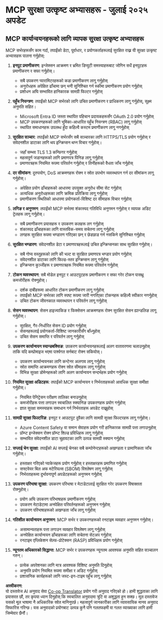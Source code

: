 <!--
CO_OP_TRANSLATOR_METADATA:
{
  "original_hash": "c3f4ea5732d64bf965e8aa2907759709",
  "translation_date": "2025-07-17T01:56:37+00:00",
  "source_file": "02-Security/mcp-security-best-practices-2025.md",
  "language_code": "ne"
}
-->
# MCP सुरक्षा उत्कृष्ट अभ्यासहरू - जुलाई २०२५ अपडेट

## MCP कार्यान्वयनहरूको लागि व्यापक सुरक्षा उत्कृष्ट अभ्यासहरू

MCP सर्भरहरूसँग काम गर्दा, तपाईंको डेटा, पूर्वाधार, र प्रयोगकर्ताहरूलाई सुरक्षित राख्न यी सुरक्षा उत्कृष्ट अभ्यासहरू पालना गर्नुहोस्:

1. **इनपुट प्रमाणीकरण**: इन्जेक्सन आक्रमण र भ्रमित डिप्युटी समस्याहरूबाट जोगिन सधैं इनपुटहरू प्रमाणीकरण र सफा गर्नुहोस्।
   - सबै उपकरण प्यारामिटरहरूको कडा प्रमाणीकरण लागू गर्नुहोस्
   - अनुरोधहरू अपेक्षित ढाँचामा छन् भनी सुनिश्चित गर्न स्कीमा प्रमाणीकरण प्रयोग गर्नुहोस्
   - प्रशोधन अघि सम्भावित हानिकारक सामग्री फिल्टर गर्नुहोस्

2. **पहुँच नियन्त्रण**: तपाईंको MCP सर्भरको लागि उचित प्रमाणीकरण र प्राधिकरण लागू गर्नुहोस्, सूक्ष्म अनुमति सहित।
   - Microsoft Entra ID जस्ता स्थापित पहिचान प्रदायकहरूसँग OAuth 2.0 प्रयोग गर्नुहोस्
   - MCP उपकरणहरूको लागि भूमिका-आधारित पहुँच नियन्त्रण (RBAC) लागू गर्नुहोस्
   - स्थापित समाधानहरू उपलब्ध हुँदा कहिल्यै कस्टम प्रमाणीकरण लागू नगर्नुहोस्

3. **सुरक्षित सञ्चार**: तपाईंको MCP सर्भरसँग सबै सञ्चारका लागि HTTPS/TLS प्रयोग गर्नुहोस् र संवेदनशील डाटाका लागि थप इन्क्रिप्सन थप्न विचार गर्नुहोस्।
   - जहाँ सम्भव TLS 1.3 कन्फिगर गर्नुहोस्
   - महत्वपूर्ण जडानहरूको लागि प्रमाणपत्र पिनिङ लागू गर्नुहोस्
   - प्रमाणपत्रहरू नियमित रूपमा परिवर्तन गर्नुहोस् र तिनीहरूको वैधता जाँच गर्नुहोस्

4. **दर सीमांकन**: दुरुपयोग, DoS आक्रमणहरू रोक्न र स्रोत उपभोग व्यवस्थापन गर्न दर सीमांकन लागू गर्नुहोस्।
   - अपेक्षित प्रयोग ढाँचाहरूको आधारमा उपयुक्त अनुरोध सीमा सेट गर्नुहोस्
   - अत्यधिक अनुरोधहरूका लागि क्रमिक प्रतिक्रिया लागू गर्नुहोस्
   - प्रमाणीकरण स्थितिको आधारमा प्रयोगकर्ता-विशिष्ट दर सीमाहरू विचार गर्नुहोस्

5. **लगिङ र अनुगमन**: तपाईंको MCP सर्भरमा शंकास्पद गतिविधि अनुगमन गर्नुहोस् र व्यापक अडिट ट्रेलहरू लागू गर्नुहोस्।
   - सबै प्रमाणीकरण प्रयासहरू र उपकरण कलहरू लग गर्नुहोस्
   - शंकास्पद ढाँचाहरूका लागि वास्तविक-समय सचेतना लागू गर्नुहोस्
   - लगहरू सुरक्षित रूपमा भण्डारण गरिएका छन् र छेडछाड गर्न नसकिने सुनिश्चित गर्नुहोस्

6. **सुरक्षित भण्डारण**: संवेदनशील डेटा र प्रमाणपत्रहरूलाई उचित इन्क्रिप्सनका साथ सुरक्षित गर्नुहोस्।
   - सबै गोप्य वस्तुहरूको लागि की भल्ट वा सुरक्षित प्रमाणपत्र भण्डार प्रयोग गर्नुहोस्
   - संवेदनशील डाटाका लागि फिल्ड-स्तर इन्क्रिप्सन लागू गर्नुहोस्
   - इन्क्रिप्सन कुञ्जीहरू र प्रमाणपत्रहरू नियमित रूपमा परिवर्तन गर्नुहोस्

7. **टोकन व्यवस्थापन**: सबै मोडेल इनपुट र आउटपुटहरू प्रमाणीकरण र सफा गरेर टोकन पासथ्रू कमजोरीहरू रोक्नुहोस्।
   - दर्शक दाबीहरूमा आधारित टोकन प्रमाणीकरण लागू गर्नुहोस्
   - तपाईंको MCP सर्भरका लागि स्पष्ट रूपमा जारी नगरिएका टोकनहरू कहिल्यै स्वीकार नगर्नुहोस्
   - उचित टोकन जीवनकाल व्यवस्थापन र परिवर्तन लागू गर्नुहोस्

8. **सेसन व्यवस्थापन**: सेसन हाइज्याकिङ र फिक्सेसन आक्रमणहरू रोक्न सुरक्षित सेसन ह्यान्डलिङ लागू गर्नुहोस्।
   - सुरक्षित, गैर-निर्धारित सेसन ID प्रयोग गर्नुहोस्
   - सेसनहरूलाई प्रयोगकर्ता-विशिष्ट जानकारीसँग बाँध्नुहोस्
   - उचित सेसन समाप्ति र परिवर्तन लागू गर्नुहोस्

9. **उपकरण कार्यान्वयन स्यान्डबक्सिङ**: उपकरण कार्यान्वयनहरूलाई अलग वातावरणमा चलाउनुहोस् ताकि यदि कम्प्रोमाइज भएमा पार्श्वगत सर्नबाट रोक्न सकियोस्।
   - उपकरण कार्यान्वयनका लागि कन्टेनर अलगाव लागू गर्नुहोस्
   - स्रोत समाप्ति आक्रमणहरू रोक्न स्रोत सीमाहरू लागू गर्नुहोस्
   - विभिन्न सुरक्षा डोमेनहरूको लागि अलग कार्यान्वयन सन्दर्भहरू प्रयोग गर्नुहोस्

10. **नियमित सुरक्षा अडिटहरू**: तपाईंको MCP कार्यान्वयन र निर्भरताहरूको आवधिक सुरक्षा समीक्षा गर्नुहोस्।
    - नियमित पेनिट्रेसन परीक्षण तालिका बनाउनुहोस्
    - कमजोरीहरू पत्ता लगाउन स्वचालित स्क्यानिङ उपकरणहरू प्रयोग गर्नुहोस्
    - ज्ञात सुरक्षा समस्याहरू समाधान गर्न निर्भरताहरू अपडेट राख्नुहोस्

11. **सामग्री सुरक्षा फिल्टरिङ**: इनपुट र आउटपुट दुवैका लागि सामग्री सुरक्षा फिल्टरहरू लागू गर्नुहोस्।
    - Azure Content Safety वा समान सेवाहरू प्रयोग गरी हानिकारक सामग्री पत्ता लगाउनुहोस्
    - प्रॉम्प्ट इन्जेक्सन रोक्न प्रॉम्प्ट शिल्ड प्रविधिहरू लागू गर्नुहोस्
    - सम्भावित संवेदनशील डाटा चुहावटका लागि उत्पन्न सामग्री स्क्यान गर्नुहोस्

12. **सप्लाई चेन सुरक्षा**: तपाईंको AI सप्लाई चेनका सबै कम्पोनेन्टहरूको अखण्डता र प्रामाणिकता जाँच गर्नुहोस्।
    - हस्ताक्षर गरिएको प्याकेजहरू प्रयोग गर्नुहोस् र हस्ताक्षरहरू प्रमाणित गर्नुहोस्
    - सफ्टवेयर बिल अफ मटेरियल्स (SBOM) विश्लेषण लागू गर्नुहोस्
    - निर्भरताहरूमा दुर्भावनापूर्ण अपडेटहरूको अनुगमन गर्नुहोस्

13. **उपकरण परिभाषा सुरक्षा**: उपकरण परिभाषा र मेटाडेटालाई सुरक्षित गरेर उपकरण विषाक्तता रोक्नुहोस्।
    - प्रयोग अघि उपकरण परिभाषाहरू प्रमाणीकरण गर्नुहोस्
    - उपकरण मेटाडेटामा अनपेक्षित परिवर्तनहरूको अनुगमन गर्नुहोस्
    - उपकरण परिभाषाहरूको अखण्डता जाँच लागू गर्नुहोस्

14. **गतिशील कार्यान्वयन अनुगमन**: MCP सर्भर र उपकरणहरूको रनटाइम व्यवहार अनुगमन गर्नुहोस्।
    - असामान्यताहरू पत्ता लगाउन व्यवहार विश्लेषण लागू गर्नुहोस्
    - अनपेक्षित कार्यान्वयन ढाँचाहरूका लागि सचेतना सेटअप गर्नुहोस्
    - रनटाइम एप्लिकेशन सेल्फ-प्रोटेक्सन (RASP) प्रविधिहरू प्रयोग गर्नुहोस्

15. **न्यूनतम अधिकारको सिद्धान्त**: MCP सर्भर र उपकरणहरू न्यूनतम आवश्यक अनुमति सहित सञ्चालन गरुन्।
    - प्रत्येक अपरेशनका लागि मात्र आवश्यक विशिष्ट अनुमति दिनुहोस्
    - अनुमति प्रयोग नियमित रूपमा समीक्षा र अडिट गर्नुहोस्
    - प्रशासनिक कार्यहरूको लागि जस्ट-इन-टाइम पहुँच लागू गर्नुहोस्

**अस्वीकरण**:  
यो दस्तावेज AI अनुवाद सेवा [Co-op Translator](https://github.com/Azure/co-op-translator) प्रयोग गरी अनुवाद गरिएको हो। हामी शुद्धताका लागि प्रयासरत छौं, तर कृपया ध्यान दिनुहोस् कि स्वचालित अनुवादमा त्रुटि वा अशुद्धता हुन सक्छ। मूल दस्तावेज यसको मूल भाषामा नै अधिकारिक स्रोत मानिनुपर्छ। महत्वपूर्ण जानकारीका लागि व्यावसायिक मानव अनुवाद सिफारिस गरिन्छ। यस अनुवादको प्रयोगबाट उत्पन्न कुनै पनि गलतफहमी वा गलत व्याख्याका लागि हामी जिम्मेवार छैनौं।